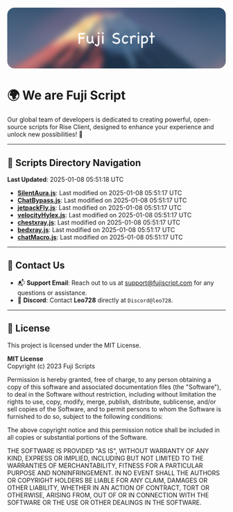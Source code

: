 ![Banner](.github/b.webp)

# 🌍 **We are Fuji Script**

Our global team of developers is dedicated to creating powerful, open-source scripts for Rise Client, designed to enhance your experience and unlock new possibilities! 🌟

---
<!-- SCRIPTS_NAVIGATION_START -->
## 📂 **Scripts Directory Navigation**

**Last Updated**: 2025-01-08 05:51:18 UTC

- **[SilentAura.js](scripts/SilentAura.js)**: Last modified on 2025-01-08 05:51:17 UTC
- **[ChatBypass.js](scripts/ChatBypass.js)**: Last modified on 2025-01-08 05:51:17 UTC
- **[jetpackFly.js](scripts/jetpackFly.js)**: Last modified on 2025-01-08 05:51:17 UTC
- **[velocityHylex.js](scripts/velocityHylex.js)**: Last modified on 2025-01-08 05:51:17 UTC
- **[chestxray.js](scripts/chestxray.js)**: Last modified on 2025-01-08 05:51:17 UTC
- **[bedxray.js](scripts/bedxray.js)**: Last modified on 2025-01-08 05:51:17 UTC
- **[chatMacro.js](scripts/chatMacro.js)**: Last modified on 2025-01-08 05:51:17 UTC

<!-- SCRIPTS_NAVIGATION_END -->

---

## 💬 **Contact Us**  
- 📬 **Support Email**: Reach out to us at [support@fujiscript.com](mailto:support@fujiscript.com) for any questions or assistance.  
- 💬 **Discord**: Contact **Leo728** directly at `Discord@leo728`.

---

## 📜 **License**

This project is licensed under the MIT License.  

**MIT License**  
Copyright (c) 2023 Fuji Scripts  

Permission is hereby granted, free of charge, to any person obtaining a copy of this software and associated documentation files (the "Software"), to deal in the Software without restriction, including without limitation the rights to use, copy, modify, merge, publish, distribute, sublicense, and/or sell copies of the Software, and to permit persons to whom the Software is furnished to do so, subject to the following conditions:  

The above copyright notice and this permission notice shall be included in all copies or substantial portions of the Software.  

THE SOFTWARE IS PROVIDED "AS IS", WITHOUT WARRANTY OF ANY KIND, EXPRESS OR IMPLIED, INCLUDING BUT NOT LIMITED TO THE WARRANTIES OF MERCHANTABILITY, FITNESS FOR A PARTICULAR PURPOSE AND NONINFRINGEMENT. IN NO EVENT SHALL THE AUTHORS OR COPYRIGHT HOLDERS BE LIABLE FOR ANY CLAIM, DAMAGES OR OTHER LIABILITY, WHETHER IN AN ACTION OF CONTRACT, TORT OR OTHERWISE, ARISING FROM, OUT OF OR IN CONNECTION WITH THE SOFTWARE OR THE USE OR OTHER DEALINGS IN THE SOFTWARE.  
